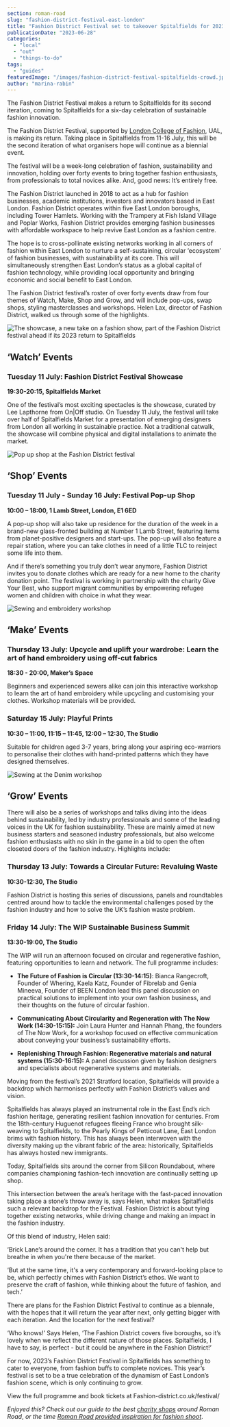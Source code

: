 ```yaml
---
section: roman-road
slug: "fashion-district-festival-east-london"
title: "Fashion District Festival set to takeover Spitalfields for 2023 return"
publicationDate: "2023-06-28"
categories: 
  - "local"
  - "out"
  - "things-to-do"
tags: 
  - "guides"
featuredImage: "/images/fashion-district-festival-spitalfields-crowd.jpg"
author: "marina-rabin"
---
```


The Fashion District Festival makes a return to Spitalfields for its second iteration, coming to Spitalfields for a six-day celebration of sustainable fashion innovation.

The Fashion District Festival, supported by [London College of Fashion](https://romanroadlondon.com/east-bank-everything-you-need-know/), UAL, is making its return. Taking place in Spitalfields from 11-16 July, this will be the second iteration of what organisers hope will continue as a biennial event. 

The festival will be a week-long celebration of fashion, sustainability and innovation, holding over forty events to bring together fashion enthusiasts, from professionals to total novices alike. And, good news: It’s entirely free.

The Fashion District launched in 2018 to act as a hub for fashion businesses, academic institutions, investors and innovators based in East London. Fashion District operates within five East London boroughs, including Tower Hamlets. Working with the Trampery at Fish Island Village and Poplar Works, Fashion District provides emerging fashion businesses with affordable workspace to help revive East London as a fashion centre.

The hope is to cross-pollinate existing networks working in all corners of fashion within East London to nurture a self-sustaining, circular ‘ecosystem’ of fashion businesses, with sustainability at its core. This will simultaneously strengthen East London’s status as a global capital of fashion technology, while providing local opportunity and bringing economic and social benefit to East London.   

The Fashion District festival’s roster of over forty events draw from four themes of Watch, Make, Shop and Grow, and will include pop-ups, swap shops, styling masterclasses and workshops. Helen Lax, director of Fashion District, walked us through some of the highlights.

![The showcase, a new take on a fashion show, part of the Fashion District festival ahead if its 2023 return to Spitalfields](/images/fashion-district-festival-spitalfields-showcase-1024x683.jpg)

## **‘Watch’ Events** 

### **Tuesday 11 July: Fashion District Festival Showcase**

**19:30-20:15, Spitalfields Market**

One of the festival’s most exciting spectacles is the showcase, curated by Lee Lapthorne from On|Off studio. On Tuesday 11 July, the festival will take over half of Spitalfields Market for a presentation of emerging designers from London all working in sustainable practice. Not a traditional catwalk, the showcase will combine physical and digital installations to animate the market. 

![Pop up shop at the Fashion District festival](/images/fashion-district-festival-spitalfields-pop-up-1024x683.jpg)

## **‘Shop’ Events**

### **Tuesday 11 July - Sunday 16 July: Festival Pop-up Shop**

**10:00 – 18:00, 1 Lamb Street, London, E1 6ED**

A pop-up shop will also take up residence for the duration of the week in a brand-new glass-fronted building at Number 1 Lamb Street, featuring items from planet-positive designers and start-ups. The pop-up will also feature a repair station, where you can take clothes in need of a little TLC to reinject some life into them. 

And if there’s something you truly don’t wear anymore, Fashion District invites you to donate clothes which are ready for a new home to the charity donation point. The festival is working in partnership with the charity Give Your Best, who support migrant communities by empowering refugee women and children with choice in what they wear. 

![Sewing and embroidery workshop ](/images/fashion-district-festival-spitalfields-embroidery-1024x683.jpg)

## **‘Make’ Events**

### **Thursday 13 July: Upcycle and uplift your wardrobe: Learn the art of hand embroidery using off-cut fabrics**

**18:30 - 20:00, Maker’s Space**

Beginners and experienced sewers alike can join this interactive workshop to learn the art of hand embroidery while upcycling and customising your clothes. Workshop materials will be provided.

### **Saturday 15 July: Playful Prints**

**10:30 – 11:00, 11:15 – 11:45, 12:00 – 12:30, The Studio**

Suitable for children aged 3-7 years, bring along your aspiring eco-warriors to personalise their clothes with hand-printed patterns which they have designed themselves.

![Sewing at the Denim workshop ](/images/fashion-district-festival-spitalfields-denim-1024x683.jpg)

## **‘Grow’ Events**

There will also be a series of workshops and talks diving into the ideas behind sustainability, led by industry professionals and some of the leading voices in the UK for fashion sustainability. These are mainly aimed at new business starters and seasoned industry professionals, but also welcome fashion enthusiasts with no skin in the game in a bid to open the often closeted doors of the fashion industry. Highlights include:

### **Thursday 13 July: Towards a Circular Future: Revaluing Waste**

**10:30-12:30, The Studio**

Fashion District is hosting this series of discussions, panels and roundtables centred around how to tackle the environmental challenges posed by the fashion industry and how to solve the UK’s fashion waste problem.

### **Friday 14 July: The WIP Sustainable Business Summit**

**13:30-19:00, The Studio**

The WIP will run an afternoon focused on circular and regenerative fashion, featuring opportunities to learn and network. The full programme includes:

- **The Future of Fashion is Circular (13:30-14:15)**: Bianca Rangecroft, Founder of Whering, Kaela Katz, Founder of Fibrelab and Genia Mineeva, Founder of BEEN London lead this panel discussion on practical solutions to implement into your own fashion business, and their thoughts on the future of circular fashion. 

- **Communicating About Circularity and Regeneration with The Now Work (14:30-15:15):** Join Laura Hunter and Hannah Phang, the founders of The Now Work, for a workshop focused on effective communication about conveying your business’s sustainability efforts. 

- **Replenishing Through Fashion: Regenerative materials and natural systems (15:30-16:15):** A panel discussion given by fashion designers and specialists about regenerative systems and materials.

Moving from the festival’s 2021 Stratford location, Spitalfields will provide a backdrop which harmonises perfectly with Fashion District’s values and vision. 

Spitalfields has always played an instrumental role in the East End’s rich fashion heritage, generating resilient fashion innovation for centuries. From the 18th-century Huguenot refugees fleeing France who brought silk-weaving to Spitalfields, to the Pearly Kings of Petticoat Lane, East London brims with fashion history. This has always been interwoven with the diversity making up the vibrant fabric of the area: historically, Spitalfields has always hosted new immigrants. 

Today, Spitalfields sits around the corner from Silicon Roundabout, where companies championing fashion-tech innovation are continually setting up shop. 

This intersection between the area’s heritage with the fast-paced innovation taking place a stone’s throw away is, says Helen, what makes Spitalfields such a relevant backdrop for the Festival. Fashion District is about tying together existing networks, while driving change and making an impact in the fashion industry. 

Of this blend of industry, Helen said:

‘Brick Lane’s around the corner. It has a tradition that you can't help but breathe in when you're there because of the market. 

‘But at the same time, it's a very contemporary and forward-looking place to be, which perfectly chimes with Fashion District’s ethos. We want to preserve the craft of fashion, while thinking about the future of fashion, and tech.’

There are plans for the Fashion District Festival to continue as a biennale, with the hopes that it will return the year after next, only getting bigger with each iteration. And the location for the next festival?

‘Who knows!’ Says Helen, ‘The Fashion District covers five boroughs, so it’s lovely when we reflect the different nature of those places. Spitalfields, I have to say, is perfect - but it could be anywhere in the Fashion District!’

For now, 2023’s Fashion District Festival in Spitalfields has something to cater to everyone, from fashion buffs to complete novices. This year’s festival is set to be a true celebration of the dynamism of East London’s fashion scene, which is only continuing to grow. 

View the full programme and book tickets at Fashion-district.co.uk/festival/

_Enjoyed this? Check out our guide to the best [charity shops](https://romanroadlondon.com/best-charity-shops-mile-end-bow-victoria-park/) around Roman Road_, _or the time [Roman Road provided inspiration for fashion shoot](https://romanroadlondon.com/atika-roman-road-fashion-shoot/)_.


